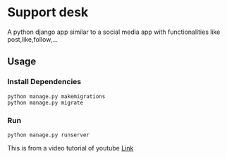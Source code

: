 # Support desk

A python django app similar to a social media app with functionalities like post,like,follow,...

## Usage

### Install Dependencies

```
python manage.py makemigrations
python manage.py migrate
```

### Run

```
python manage.py runserver
```

This is from a video tutorial of youtube [Link](https://www.youtube.com/watch?v=xSUm6iMtREA)
